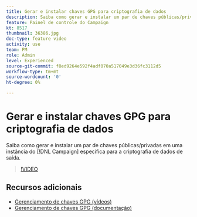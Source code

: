 ```yaml
---
title: Gerar e instalar chaves GPG para criptografia de dados
description: Saiba como gerar e instalar um par de chaves públicas/privadas em uma instância do Campaign especificada para a criptografia de dados de saída.
feature: Painel de controle do Campaign
kt: 8517
thumbnail: 36386.jpg
doc-type: feature video
activity: use
team: PM
role: Admin
level: Experienced
source-git-commit: f8ed9264e592f4adf070a517049e3d36fc3112d5
workflow-type: tm+mt
source-wordcount: '0'
ht-degree: 0%

---
```


# Gerar e instalar chaves GPG para criptografia de dados

Saiba como gerar e instalar um par de chaves públicas/privadas em uma instância do [!DNL Campaign] específica para a criptografia de dados de saída.

>[!VIDEO](https://video.tv.adobe.com/v/36386?quality=12)

## Recursos adicionais

* [Gerenciamento de chaves GPG (vídeos)](./gpg-key-management-overview.md)
* [Gerenciamento de chaves GPG (documentação)](https://experienceleague.adobe.com/docs/control-panel/using/instances-settings/gpg-keys-management.html?lang=pt-BR)
